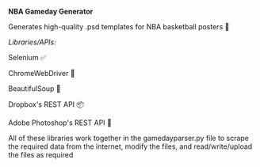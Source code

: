 **NBA Gameday Generator**

Generates high-quality .psd templates for NBA basketball posters 🏀

_Libraries/APIs:_

Selenium ✅

ChromeWebDriver 🚗

BeautifulSoup 🍲

Dropbox's REST  API 📦

Adobe Photoshop's REST API 🎨

All of these libraries work together in the gamedayparser.py file to scrape the required data from the internet, modify the files, and read/write/upload the files as required
